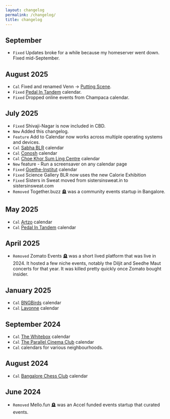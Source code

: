 ```yaml
---
layout: changelog
permalink: /changelog/
title: changelog
---
```


## September

- `Fixed` Updates broke for a while because my homeserver went down. Fixed mid-September.

## August 2025

- `Cal` Fixed and renamed Venn -> [Putting Scene](/cal/puttingscene).
- `Fixed` [Pedal In Tandem](/cal/pedalintandem) calendar.
- `Fixed` Dropped online events from Champaca calendar.

## July 2025

- `Fixed` Shivaji-Nagar is now included in CBD.
- `New` Added this changelog.
- `Feature` Add to Calendar now works across multiple operating systems and devices.
- `Cal` [Sabha BLR](/cal/sabha) calendar
- `Cal` [Conosh](/cal/conosh) calendar
- `Cal` [Choe Khor Sum Ling Centre](/cal/cksl) calendar
- `New` feature - Run a screensaver on any calendar page
- `Fixed` [Goethe-Institut](/cal/goethe) calendar
- `Fixed` Science Gallery BLR now uses the new Calorie Exhibition
- `Fixed` Sisters in Sweat moved from sistersinsweat.in to sistersinsweat.com
- `Removed` Together.buzz 🪦 was a community events startup in Bangalore.

## May 2025
- `Cal` [Artzo](/cal/artzo) calendar
- `Cal` [Pedal In Tandem](/cal/pedalintandem) calendar


## April 2025
- `Removed` Zomato Events 🪦 was a short lived platform that was live in 2024. It
  hosted a few niche events, notably the Diljit and Seedhe Maut concerts for
  that year. It was killed pretty quickly once Zomato bought insider.

## January 2025

- `Cal` [BNGBirds](/cal/bngbirds) calendar
- `Cal` [Lavonne](/cal/lavonne) calendar

## September 2024
- `Cal` [The Whitebox](/cal/thewhitebox) calendar
- `Cal` [The Parallel Cinema Club](/cal/tpcc) calendar
- `Cal` calendars for various neighbourhoods.

## August 2024
- `Cal` [Bangalore Chess Club](/cal/bcc) calendar

## June 2024
- `Removed` Mello.fun 🪦 was an Accel funded events startup that curated events. 

<script>
	document.querySelectorAll('article code').forEach(el => {
		const content = el.textContent.toLowerCase().replace(/\s+/g, '-');
		el.className += ' badge-' + content;
	});

</script>